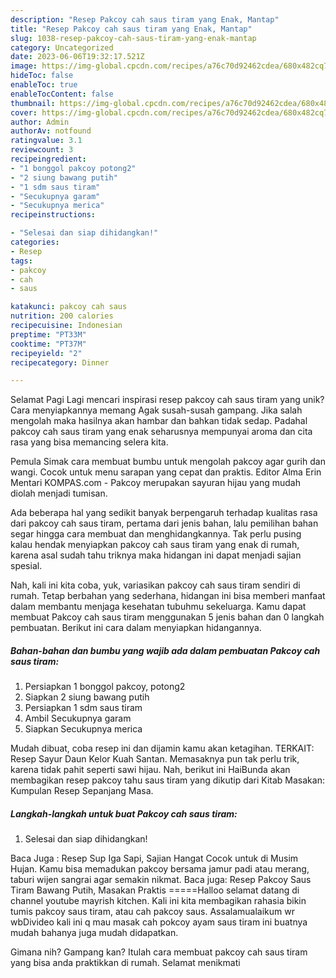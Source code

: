 ```yaml
---
description: "Resep Pakcoy cah saus tiram yang Enak, Mantap"
title: "Resep Pakcoy cah saus tiram yang Enak, Mantap"
slug: 1038-resep-pakcoy-cah-saus-tiram-yang-enak-mantap
category: Uncategorized
date: 2023-06-06T19:32:17.521Z
image: https://img-global.cpcdn.com/recipes/a76c70d92462cdea/680x482cq70/pakcoy-cah-saus-tiram-foto-resep-utama.jpg
hideToc: false
enableToc: true
enableTocContent: false
thumbnail: https://img-global.cpcdn.com/recipes/a76c70d92462cdea/680x482cq70/pakcoy-cah-saus-tiram-foto-resep-utama.jpg
cover: https://img-global.cpcdn.com/recipes/a76c70d92462cdea/680x482cq70/pakcoy-cah-saus-tiram-foto-resep-utama.jpg
author: Admin
authorAv: notfound
ratingvalue: 3.1
reviewcount: 3
recipeingredient:
- "1 bonggol pakcoy potong2"
- "2 siung bawang putih"
- "1 sdm saus tiram"
- "Secukupnya garam"
- "Secukupnya merica"
recipeinstructions:

- "Selesai dan siap dihidangkan!"
categories:
- Resep
tags:
- pakcoy
- cah
- saus

katakunci: pakcoy cah saus 
nutrition: 200 calories
recipecuisine: Indonesian
preptime: "PT33M"
cooktime: "PT37M"
recipeyield: "2"
recipecategory: Dinner

---
```



Selamat Pagi Lagi mencari inspirasi resep pakcoy cah saus tiram yang unik? Cara menyiapkannya memang Agak susah-susah gampang. Jika salah mengolah maka hasilnya akan hambar dan bahkan tidak sedap. Padahal pakcoy cah saus tiram yang enak seharusnya mempunyai aroma dan cita rasa yang bisa memancing selera kita.


Pemula Simak cara membuat bumbu untuk mengolah pakcoy agar gurih dan wangi. Cocok untuk menu sarapan yang cepat dan praktis. Editor Alma Erin Mentari KOMPAS.com - Pakcoy merupakan sayuran hijau yang mudah diolah menjadi tumisan.

Ada beberapa hal yang sedikit banyak berpengaruh terhadap kualitas rasa dari pakcoy cah saus tiram, pertama dari jenis bahan, lalu pemilihan bahan segar hingga cara membuat dan menghidangkannya. Tak perlu pusing kalau hendak menyiapkan pakcoy cah saus tiram yang enak di rumah, karena asal sudah tahu triknya maka hidangan ini dapat menjadi sajian spesial.


Nah, kali ini kita coba, yuk, variasikan pakcoy cah saus tiram sendiri di rumah. Tetap berbahan yang sederhana, hidangan ini bisa memberi manfaat dalam membantu menjaga kesehatan tubuhmu sekeluarga. Kamu dapat membuat Pakcoy cah saus tiram menggunakan 5 jenis bahan dan 0 langkah pembuatan. Berikut ini cara dalam menyiapkan hidangannya.

<!--inarticleads1-->

##### Bahan-bahan dan bumbu yang wajib ada dalam pembuatan Pakcoy cah saus tiram:

1. Persiapkan 1 bonggol pakcoy, potong2
1. Siapkan 2 siung bawang putih
1. Persiapkan 1 sdm saus tiram
1. Ambil Secukupnya garam
1. Siapkan Secukupnya merica


Mudah dibuat, coba resep ini dan dijamin kamu akan ketagihan. TERKAIT: Resep Sayur Daun Kelor Kuah Santan. Memasaknya pun tak perlu trik, karena tidak pahit seperti sawi hijau. Nah, berikut ini HaiBunda akan membagikan resep pakcoy tahu saus tiram yang dikutip dari Kitab Masakan: Kumpulan Resep Sepanjang Masa. 

<!--inarticleads2-->

##### Langkah-langkah untuk buat Pakcoy cah saus tiram:


1. Selesai dan siap dihidangkan!

Baca Juga : Resep Sup Iga Sapi, Sajian Hangat Cocok untuk di Musim Hujan. Kamu bisa memadukan pakcoy bersama jamur padi atau merang, taburi wijen sangrai agar semakin nikmat. Baca juga: Resep Pakcoy Saus Tiram Bawang Putih, Masakan Praktis =====Halloo selamat datang di channel youtube mayrish kitchen. Kali ini kita membagikan rahasia bikin tumis pakcoy saus tiram, atau cah pakcoy saus. Assalamualaikum wr wbDivideo kali ini q mau masak cah pokcoy ayam saus tiram ini buatnya mudah bahanya juga mudah didapatkan. 

Gimana nih? Gampang kan? Itulah cara membuat pakcoy cah saus tiram yang bisa anda praktikkan di rumah. Selamat menikmati
